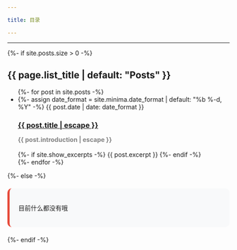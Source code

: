 ```yaml
---

title: 目录

---
```


---
<head>
<style>
    :root {
        --primary: #3498db;
        --secondary: #2ecc71;
        --accent: #e74c3c;
        --dark: #2c3e50;
        --light: #ecf0f1;
    }
    .card {
    background: #f8f9fa;
                border-radius: 10px;
    padding: 20px;
    margin: 20px 0;
            border-left: 5px solid var(--primary);
    }
    .problem-card {
        border-left-color: var(--accent);
    }
</style>
</head>

<body>
    {%- if site.posts.size > 0 -%}
        <h2 class="post-list-heading">{{ page.list_title | default: "Posts" }}</h2>
        <ul class="post-list">
        {%- for post in site.posts -%}
            <li>
            {%- assign date_format = site.minima.date_format | default: "%b %-d, %Y" -%}
            <span class="post-meta">{{ post.date | date: date_format }}</span>
            <h3>
                <a class="post-link" href="{{ post.url | relative_url }}">
                {{ post.title | escape }}
                </a>
                <p style="font-size:14px; color:#828282">
                    {{ post.introduction | escape }}
                </p>
            </h3>
            {%- if site.show_excerpts -%}
                {{ post.excerpt }}
            {%- endif -%}
            </li>
        {%- endfor -%}
        </ul>
    {%- else -%}
        <div class="card problem-card">
        <p>目前什么都没有哦</p>
        </div>
    {%- endif -%}

</body>
